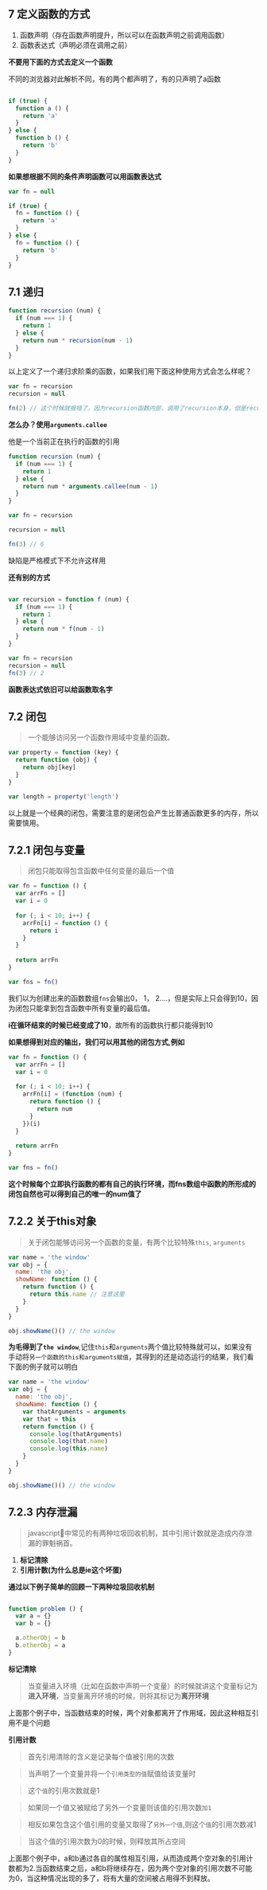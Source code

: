 ## 7 定义函数的方式

1. 函数声明（存在函数声明提升，所以可以在函数声明之前调用函数）
2. 函数表达式（声明必须在调用之前）

**不要用下面的方式去定义一个函数**

不同的浏览器对此解析不同，有的两个都声明了，有的只声明了a函数

``` javascript

if (true) {
  function a () {
    return 'a'
  }
} else {
  function b () {
    return 'b'
  }
}

```


**如果想根据不同的条件声明函数可以用函数表达式**

``` javascript
var fn = null

if (true) {
  fn = function () {
    return 'a'
  }
} else {
  fn = function () {
    return 'b'
  }
}

```

## 7.1 递归

``` javascript
function recursion (num) {
  if (num === 1) {
    return 1
  } else {
    return num * recursion(num - 1)        
  }
}

```
以上定义了一个递归求阶乘的函数，如果我们用下面这种使用方式会怎么样呢？

``` javascript
var fn = recursion
recursion = null

fn(2) // 这个时候就报错了，因为recursion函数内部，调用了recursion本身，但是recurtion已经被赋值为了null。


```
**怎么办？使用`arguments.callee`**

他是一个当前正在执行的函数的引用

``` javascript
function recursion (num) {
  if (num === 1) {
    return 1
  } else {
    return num * arguments.callee(num - 1)        
  }
}

var fn = recursion

recursion = null

fn(3) // 6

```
缺陷是严格模式下不允许这样用

**还有别的方式**

``` javascript

var recursion = function f (num) {
  if (num === 1) {
    return 1
  } else {
    return num * f(num - 1)
  }
}

var fn = recursion
recursion = null
fn(3) // 2
```

**函数表达式依旧可以给函数取名字**

## 7.2 闭包

> 一个能够访问另一个函数作用域中变量的函数。

``` javascript
var property = function (key) {
  return function (obj) {
    return obj[key]    
  }
}

var length = property('length')

```

以上就是一个经典的闭包，需要注意的是闭包会产生比普通函数更多的内存，所以需要慎用。


## 7.2.1 闭包与变量

> 闭包只能取得包含函数中任何变量的最后一个值


``` javascript
var fn = function () {
  var arrFn = []
  var i = 0
  
  for (; i < 10; i++) {
    arrFn[i] = function () {
      return i
    }
  }
  
  return arrFn
}

var fns = fn()
```

我们以为创建出来的函数数组`fns`会输出0， 1， 2....，但是实际上只会得到10，因为闭包只能拿到包含函数中所有变量的最后值。

**i在循环结束的时候已经变成了10**，故所有的函数执行都只能得到10


**如果想得到对应的输出，我们可以用其他的闭包方式,例如**


``` javascript
var fn = function () {
  var arrFn = []
  var i = 0
  
  for (; i < 10; i++) {
    arrFn[i] = (function (num) {
      return function () {
        return num
      }
    })(i)
  }
  
  return arrFn
}

var fns = fn()


```
**这个时候每个立即执行函数的都有自己的执行环境，而fns数组中函数的所形成的闭包自然也可以得到自己的唯一的num值了**


## 7.2.2 关于this对象

> 关于闭包能够访问另一个函数的变量，有两个比较特殊`this`, `arguments`

``` javascript
var name = 'the window'
var obj = {
  name: 'the obj',
  showName: function () {
    return function () {
      return this.name // 注意这里
    }
  }
}

obj.showName()() // the window
```

**为毛得到了`the window`**,记住`this`和`arguments`两个值比较特殊就可以，如果没有手动将`另一个函数的this和arguments赋值`，其得到的还是动态运行的结果，我们看下面的例子就可以明白


``` javascript
var name = 'the window'
var obj = {
  name: 'the obj',
  showName: function () {
    var thatArguments = arguments
    var that = this
    return function () {
      console.log(thatArguments)
      console.log(that.name)
      console.log(this.name) 
    }
  }
}

obj.showName()() // the window


```

## 7.2.3  内存泄漏

> javascript中常见的有两种垃圾回收机制，其中引用计数就是造成内存泄漏的罪魁祸首。

1. **标记清除**
2. **引用计数(为什么总是ie这个坏蛋)**

**通过以下例子简单的回顾一下两种垃圾回收机制**

``` javascript

function problem () {
  var a = {}
  var b = {}

  a.otherObj = b
  b.otherObj = a
}


```

**标记清除**

> 当变量进入环境（比如在函数中声明一个变量）的时候就讲这个变量标记为**进入环境**，当变量离开环境的时候，则将其标记为**离开环境**

上面那个例子中，当函数结束的时候，两个对象都离开了作用域，因此这种相互引用不是个问题

**引用计数**

> 首先引用清除的含义是记录每个值被引用的次数

>  当声明了一个变量并将一个`引用类型的值`赋值给该变量时

> 这个`值`的引用次数就是1

> 如果同一个值又被赋给了另外一个变量则该值的引用次数`加1`

> 相反如果包含这个值引用的变量又取得了`另外一个值`,则这个`值`的引用次数减1

> 当这个值的引用次数为0的时候，则释放其所占空间

上面那个例子中，a和b通过各自的属性相互引用，从而造成两个空对象的引用计数都为2.当函数结束之后，a和b将继续存在，因为两个空对象的引用次数不可能为0，当这种情况出现的多了，将有大量的空间被占用得不到释放。


